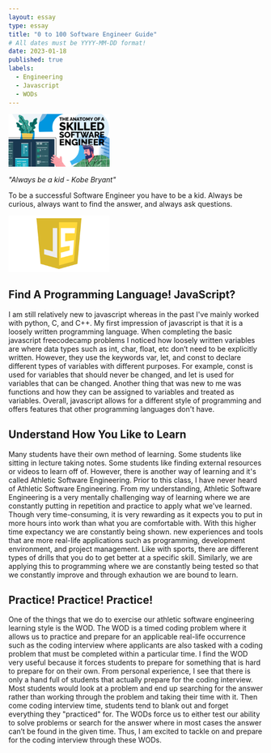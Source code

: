```yaml
---
layout: essay
type: essay
title: "0 to 100 Software Engineer Guide"
# All dates must be YYYY-MM-DD format!
date: 2023-01-18
published: true
labels:
  - Engineering
  - Javascript
  - WODs
---
```


<img width="200px" class="rounded float-start pe-4" src="../img/Banner_The-Anatomy-of-A-Skilled-Software-Engineer.png">

*"Always be a kid - Kobe Bryant"*

To be a successful Software Engineer you have to be a kid. Always be curious, always want to find the answer, and always ask questions. 



<img width="200px" class="rounded float-start pe-4" src="../img/javascript.png">

## Find A Programming Language! JavaScript?
  I am still relatively new to javascript whereas in the past I've mainly worked with python, C, and C++. My first impression of javascript is that it is a loosely written programming language. When completing the basic javascript freecodecamp problems I noticed how loosely written variables are where data types such as int, char, float, etc don’t need to be explicitly written. However, they use the keywords var, let, and const to declare different types of variables with different purposes. For example, const is used for variables that should never be changed, and let is used for variables that can be changed. Another thing that was new to me was functions and how they can be assigned to variables and treated as variables. Overall, javascript allows for a different style of programming and offers features that other programming languages don't have.

## Understand How You Like to Learn
  Many students have their own method of learning. Some students like sitting in lecture taking notes. Some students like finding external resources or videos to learn off of. However, there is another way of learning and it's called Athletic Software Engineering. Prior to this class, I have never heard of Athletic Software Engineering. From my understanding, Athletic Software Engineering is a very mentally challenging way of learning where we are constantly putting in repetition and practice to apply what we've learned. Though very time-consuming, it is very rewarding as it expects you to put in more hours into work than what you are comfortable with. With this higher time expectancy we are constantly being shown. new experiences and tools that are more real-life applications such as programming, development environment, and project management. Like with sports, there are different types of drills that you do to get better at a specific skill. Similarly, we are applying this to programming where we are constantly being tested so that we constantly improve and through exhaution we are bound to learn.

## Practice! Practice! Practice!
  One of the things that we do to exercise our athletic software engineering learning style is the WOD. The WOD is a timed coding problem where it allows us to practice and prepare for an applicable real-life occurrence such as the coding interview where applicants are also tasked with a coding problem that must be completed within a particular time. I find the WOD very useful because it forces students to prepare for something that is hard to prepare for on their own. From personal experience, I see that there is only a hand full of students that actually prepare for the coding interview. Most students would look at a problem and end up searching for the answer rather than working through the problem and taking their time with it. Then come coding interview time, students tend to blank out and forget everything they "practiced" for. The WODs force us to either test our ability to solve problems or search for the answer where in most cases the answer can’t be found in the given time. Thus, I am excited to tackle on and prepare for the coding interview through these WODs.
